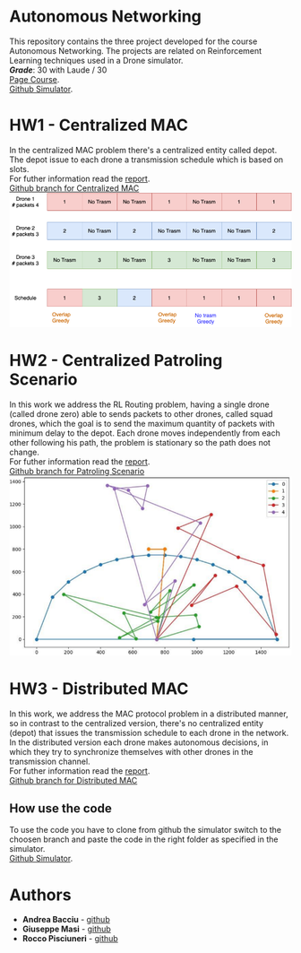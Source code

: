 # Autonomous Networking

This repository contains the three project developed for the course Autonomous Networking.
The projects are related on Reinforcement Learning techniques used in a Drone simulator.<br>
***Grade***: 30 with Laude / 30 <br>
[Page Course](https://twiki.di.uniroma1.it/twiki/view/AN/WebHome).<br>
[Github Simulator](https://github.com/Andrea94c/DroNETworkSimulator).

# HW1 - Centralized MAC
In the centralized MAC problem there's a centralized entity called depot.
The depot issue to each drone a transmission schedule which is based on slots.<br>
For futher information read the [report](./hw1%20-%20Centralized%20MAC/Centralized_MAC_report.pdf).<br>
[Github branch for Centralized MAC](https://github.com/Andrea94c/DroNETworkSimulator/tree/hmw1)
![](./images/schedule.png)
# HW2 - Centralized Patroling Scenario
In this work we address the RL Routing problem, having a single drone (called drone zero) able to sends packets to other drones, called squad drones, which the goal is to send the maximum quantity of packets with minimum delay to the depot. Each drone moves independently from each other following his path, the problem is stationary so the path does not change.<br>
For futher information read the [report](./hw2%20-%20Centralized%20Patroling%20Scenario/Centralized_Patroling_Scenario_report.pdf).<br>
[Github branch for Patroling Scenario](https://github.com/Andrea94c/DroNETworkSimulator/tree/hmw2)
![Drone path](./images/drone_path.png)
# HW3 - Distributed MAC
In this work, we address the MAC protocol problem in a distributed manner, so in contrast to the centralized version, there's no centralized entity (depot) that issues the transmission schedule to each drone in the network. In the distributed version each drone makes autonomous decisions, in which they try to synchronize themselves with other drones in the transmission channel.<br>
For futher information read the [report](./hw3%20-%20Distributed%20MAC/Distributed_mac_report.pdf).<br>
[Github branch for Distributed MAC](https://github.com/Andrea94c/DroNETworkSimulator/tree/distributed_mac)
## How use the code
To use the code you have to clone from github the simulator switch to the choosen branch and paste the code in the right folder as specified in the simulator.<br>
[Github Simulator](https://github.com/Andrea94c/DroNETworkSimulator).

# Authors
* **Andrea Bacciu** - [github](https://github.com/andreabac3)
* **Giuseppe Masi**  - [github](https://github.com/andreabac3)
* **Rocco Pisciuneri**  - [github](https://github.com/andreabac3)
